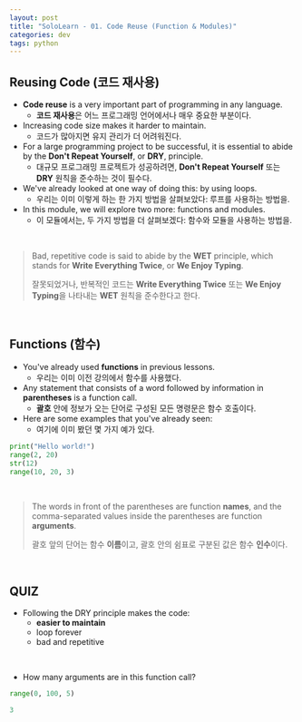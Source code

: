 ```yaml
---
layout: post
title: "SoloLearn - 01. Code Reuse (Function & Modules)"
categories: dev
tags: python
---
```


## Reusing Code (코드 재사용)

- **Code reuse** is a very important part of programming in any language.
  - **코드 재사용**은 어느 프로그래밍 언어에서나 매우 중요한 부분이다.
- Increasing code size makes it harder to maintain.
  - 코드가 많아지면 유지 관리가 더 어려워진다.
- For a large programming project to be successful, it is essential to abide by the **Don't Repeat Yourself**, or **DRY**, principle.
  - 대규모 프로그래밍 프로젝트가 성공하려면, **Don't Repeat Yourself** 또는 **DRY** 원칙을 준수하는 것이 필수다.
- We've already looked at one way of doing this: by using loops.
  - 우리는 이미 이렇게 하는 한 가지 방법을 살펴보았다: 루프를 사용하는 방법을.
- In this module, we will explore two more: functions and modules.
  - 이 모듈에서는, 두 가지 방법을 더 살펴보겠다: 함수와 모듈을 사용하는 방법을.

<br>

> Bad, repetitive code is said to abide by the **WET** principle, which stands for **Write Everything Twice**, or **We Enjoy Typing**.
>
> 잘못되었거나, 반복적인 코드는 **Write Everything Twice** 또는 **We Enjoy Typing**을 나타내는 **WET** 원칙을 준수한다고 한다.

<br>

## Functions (함수)

- You've already used **functions** in previous lessons.
  - 우리는 이미 이전 강의에서 함수를 사용했다.
- Any statement that consists of a word followed by information in **parentheses** is a function call.
  - **괄호** 안에 정보가 오는 단어로 구성된 모든 명령문은 함수 호출이다.
- Here are some examples that you've already seen:
  - 여기에 이미 봤던 몇 가지 예가 있다.

```python
print("Hello world!")
range(2, 20)
str(12)
range(10, 20, 3)
```

<br>

> The words in front of the parentheses are function **names**, and the comma-separated values inside the parentheses are function **arguments**.
>
> 괄호 앞의 단어는 함수 **이름**이고, 괄호 안의 쉼표로 구분된 값은 함수 **인수**이다.

<br>

## QUIZ

- Following the DRY principle makes the code:
  - **easier to maintain**
  - loop forever
  - bad and repetitive

<br>

- How many arguments are in this function call?

```python
range(0, 100, 5)

3
```

<br>